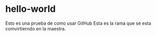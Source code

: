 # hello-world
Esto es una prueba de como usar GitHub
Esta es la rama que se esta comvirtierndo en la maestra.
